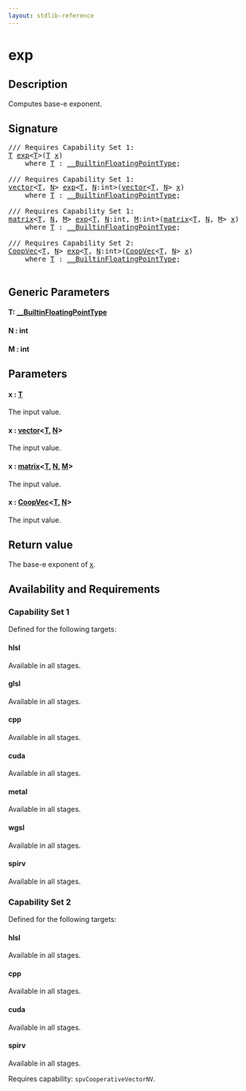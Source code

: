 ```yaml
---
layout: stdlib-reference
---
```


# exp

## Description

Computes base-e exponent.



## Signature 

<pre>
/// Requires Capability Set 1:
<a href="exp.html#typeparam-T" class="code_type">T</a> <a href="exp.html">exp</a>&lt;<a href="exp.html#typeparam-T" class="code_type">T</a>&gt;(<a href="exp.html#typeparam-T" class="code_type">T</a> <a href="exp.html#decl-x" class="code_param">x</a>)
    <span class='code_keyword'>where</span> <a href="exp.html#typeparam-T" class="code_type">T</a> : <a href="../interfaces/0_builtinfloatingpointtype-029hm/index.html" class="code_type">__BuiltinFloatingPointType</a>;

/// Requires Capability Set 1:
<a href="../types/vector/index.html" class="code_type">vector</a>&lt;<a href="exp.html#typeparam-T" class="code_type">T</a>, <a href="exp.html#decl-N" class="code_var">N</a>&gt; <a href="exp.html">exp</a>&lt;<a href="exp.html#typeparam-T" class="code_type">T</a>, <a href="exp.html#decl-N" class="code_var">N</a>:<span class="code_keyword">int</span>&gt;(<a href="../types/vector/index.html" class="code_type">vector</a>&lt;<a href="exp.html#typeparam-T" class="code_type">T</a>, <a href="exp.html#decl-N" class="code_var">N</a>&gt; <a href="exp.html#decl-x" class="code_param">x</a>)
    <span class='code_keyword'>where</span> <a href="exp.html#typeparam-T" class="code_type">T</a> : <a href="../interfaces/0_builtinfloatingpointtype-029hm/index.html" class="code_type">__BuiltinFloatingPointType</a>;

/// Requires Capability Set 1:
<a href="../types/matrix/index.html" class="code_type">matrix</a>&lt;<a href="exp.html#typeparam-T" class="code_type">T</a>, <a href="exp.html#decl-N" class="code_var">N</a>, <a href="exp.html#decl-M" class="code_var">M</a>&gt; <a href="exp.html">exp</a>&lt;<a href="exp.html#typeparam-T" class="code_type">T</a>, <a href="exp.html#decl-N" class="code_var">N</a>:<span class="code_keyword">int</span>, <a href="exp.html#decl-M" class="code_var">M</a>:<span class="code_keyword">int</span>&gt;(<a href="../types/matrix/index.html" class="code_type">matrix</a>&lt;<a href="exp.html#typeparam-T" class="code_type">T</a>, <a href="exp.html#decl-N" class="code_var">N</a>, <a href="exp.html#decl-M" class="code_var">M</a>&gt; <a href="exp.html#decl-x" class="code_param">x</a>)
    <span class='code_keyword'>where</span> <a href="exp.html#typeparam-T" class="code_type">T</a> : <a href="../interfaces/0_builtinfloatingpointtype-029hm/index.html" class="code_type">__BuiltinFloatingPointType</a>;

/// Requires Capability Set 2:
<a href="../types/coopvec-04/index.html" class="code_type">CoopVec</a>&lt;<a href="exp.html#typeparam-T" class="code_type">T</a>, <a href="exp.html#decl-N" class="code_var">N</a>&gt; <a href="exp.html">exp</a>&lt;<a href="exp.html#typeparam-T" class="code_type">T</a>, <a href="exp.html#decl-N" class="code_var">N</a>:<span class="code_keyword">int</span>&gt;(<a href="../types/coopvec-04/index.html" class="code_type">CoopVec</a>&lt;<a href="exp.html#typeparam-T" class="code_type">T</a>, <a href="exp.html#decl-N" class="code_var">N</a>&gt; <a href="exp.html#decl-x" class="code_param">x</a>)
    <span class='code_keyword'>where</span> <a href="exp.html#typeparam-T" class="code_type">T</a> : <a href="../interfaces/0_builtinfloatingpointtype-029hm/index.html" class="code_type">__BuiltinFloatingPointType</a>;

</pre>

## Generic Parameters

####  <a id="typeparam-T"></a>T: [\_\_BuiltinFloatingPointType](../interfaces/0_builtinfloatingpointtype-029hm/index.html)
####  <a id="decl-N"></a>N  : int
####  <a id="decl-M"></a>M  : int

## Parameters

####  <a id="decl-x"></a>x  : [T](exp.html#typeparam-T)
The input value.

####  <a id="decl-x"></a>x  : [vector](../types/vector/index.html)\<[T](../types/vector/index.html#typeparam-T), [N](../types/vector/index.html#decl-N)\>
The input value.

####  <a id="decl-x"></a>x  : [matrix](../types/matrix/index.html)\<[T](.html), [N](../types/matrix/index.html#decl-N), [M](../types/matrix/index.html#decl-M)\>
The input value.

####  <a id="decl-x"></a>x  : [CoopVec](../types/coopvec-04/index.html)\<[T](../types/coopvec-04/index.html#typeparam-T), [N](../types/coopvec-04/index.html#decl-N)\>
The input value.


## Return value
The base-e exponent of <span class='code'><a href="exp.html#decl-x" class="code_param">x</a></span>.


## Availability and Requirements

### Capability Set 1

Defined for the following targets:

#### hlsl
Available in all stages.

#### glsl
Available in all stages.

#### cpp
Available in all stages.

#### cuda
Available in all stages.

#### metal
Available in all stages.

#### wgsl
Available in all stages.

#### spirv
Available in all stages.


### Capability Set 2

Defined for the following targets:

#### hlsl
Available in all stages.

#### cpp
Available in all stages.

#### cuda
Available in all stages.

#### spirv
Available in all stages.

Requires capability: `spvCooperativeVectorNV`.


